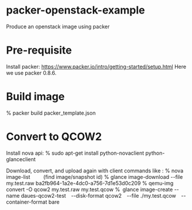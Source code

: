 # packer-openstack-example
Produce an openstack image using packer

# Pre-requisite
Install packer: https://www.packer.io/intro/getting-started/setup.html
Here we use packer 0.8.6.

# Build image

% packer build packer_template.json

# Convert to QCOW2

Install nova api:
% sudo apt-get install python-novaclient python-glanceclient

Download, convert, and upload again with client commands like :
% nova image-list
     (find image/snapshot id)
% glance image-download --file my.test.raw ba2fb964-1a2e-4dc0-a756-7d1e53d0c209
% qemu-img convert -O qcow2 my.test.raw my.test.qcow
% glance image-create --name daues-qcow2-test  --disk-format qcow2  --file ./my.test.qcow  --container-format bare
